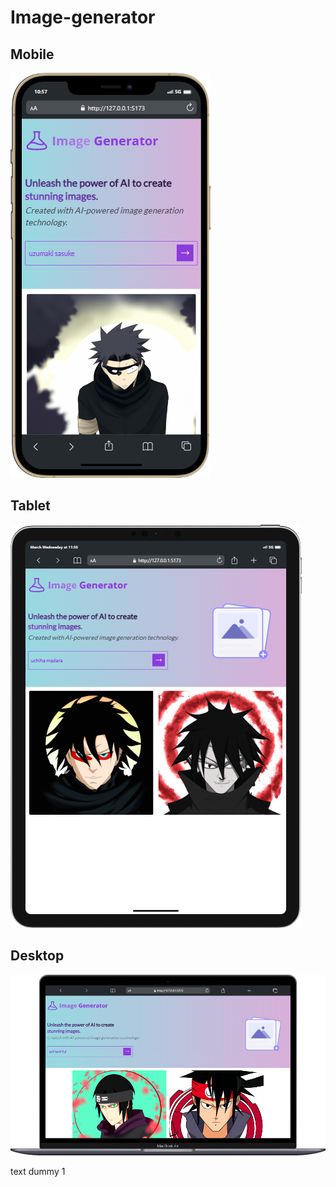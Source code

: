 # Image-generator

## Mobile
![Mobile View](ui/mobile.png)

## Tablet
![Tablet View](ui/tablet.png)

## Desktop
![Desktop View](ui/desktop.png)

text dummy 1